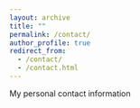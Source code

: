 ```yaml
---
layout: archive
title: ""
permalink: /contact/
author_profile: true
redirect_from: 
  - /contact/
  - /contact.html
---
```




My personal contact information
